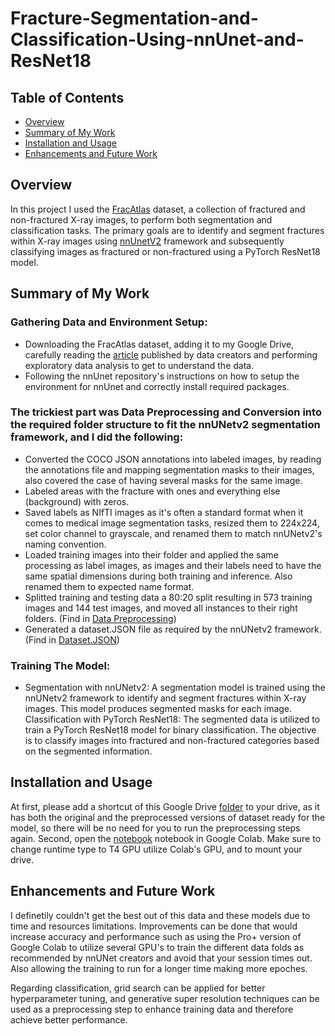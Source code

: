 # Fracture-Segmentation-and-Classification-Using-nnUnet-and-ResNet18

## Table of Contents

- [Overview](#overview)
- [Summary of My Work](#summary-of-my-work)
- [Installation and Usage](#installation-and-usage)
- [Enhancements and Future Work](#enhancements-and-future-work)

## Overview
In this project I used the [FracAtlas](https://figshare.com/articles/dataset/The_dataset/22363012) dataset, a collection of fractured and non-fractured X-ray images, to perform both segmentation and classification tasks. The primary goals are to identify and segment fractures within X-ray images using [nnUnetV2](https://github.com/MIC-DKFZ/nnUNet) framework and subsequently classifying images as fractured or non-fractured using a PyTorch ResNet18 model.

## Summary of My Work

### Gathering Data and Environment Setup:
- Downloading the FracAtlas dataset, adding it to my Google Drive, carefully reading the [article](https://www.nature.com/articles/s41597-023-02432-4) published by data creators and performing exploratory data analysis to get to understand the data.
- Following the nnUnet repository's instructions on how to setup the environment for nnUnet and correctly install required packages.

### The trickiest part was Data Preprocessing and Conversion into the required folder structure to fit the nnUNetv2 segmentation framework, and I did the following:
- Converted the COCO JSON annotations into labeled images, by reading the annotations file and mapping segmentation masks to their images, also covered the case of having several masks for the same image.
- Labeled areas with the fracture with ones and everything else (background) with zeros.
- Saved labels as NIfTI images as it's often a standard format when it comes to medical image segmentation tasks, resized them to 224x224, set color channel to grayscale, and renamed them to match nnUNetv2's naming convention.
- Loaded training images into their folder and applied the same processing as label images, as images and their labels need to have the same spatial dimensions during both training and inference. Also renamed them to expected name format.
- Splitted training and testing data a 80:20 split resulting in 573 training images and 144 test images, and moved all instances to their right folders.
(Find in [Data Preprocessing](Data_Preprocessing.ipynb))
- Generated a dataset.JSON file as required by the nnUNetv2 framework.
(Find in [Dataset.JSON](datasetJSON.ipynb))

### Training The Model:
- Segmentation with nnUNetv2: A segmentation model is trained using the nnUNetv2 framework to identify and segment fractures within X-ray images. This model produces segmented masks for each image.
Classification with PyTorch ResNet18: The segmented data is utilized to train a PyTorch ResNet18 model for binary classification. The objective is to classify images into fractured and non-fractured categories based on the segmented information.

## Installation and Usage

At first, please add a shortcut of this Google Drive [folder](https://drive.google.com/drive/folders/1wmULTo-87FWcIvIN-YeSgEyH1838fymj?usp=sharing) to your drive, as it has both the original and the preprocessed versions of dataset ready for the model, so there will be no need for you to run the preprocessing steps again.
Second, open the [notebook](data/your_file.txt) notebook in Google Colab. Make sure to change runtime type to T4 GPU utilize Colab's GPU, and to mount your drive.

## Enhancements and Future Work

I definetily couldn't get the best out of this data and these models due to time and resources limitations. Improvements can be done that would increase accuracy and performance such as using the Pro+ version of Google Colab to utilize several GPU's to train the different data folds as recommended by nnUNet creators and avoid that your session times out. Also allowing the training to run for a longer time making more epoches.

Regarding classification, grid search can be applied for better hyperparameter tuning, and generative super resolution techniques can be used as a preprocessing step to enhance training data and therefore achieve better performance.
